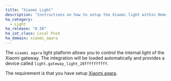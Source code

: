```yaml
---
title: "Xiaomi Light"
description: "Instructions on how to setup the Xiaomi light within Home Assistant."
ha_category:
  - Light
ha_release: "0.50"
ha_iot_class: Local Push
ha_domain: xiaomi_aqara
---
```



The `xiaomi aqara` light platform allows you to control the internal light of the Xiaomi gateway. The integration will be loaded automatically and provides a device called `light.gateway_light_28ffffffffff`.

The requirement is that you have setup [Xiaomi aqara](/integrations/xiaomi_aqara/).

